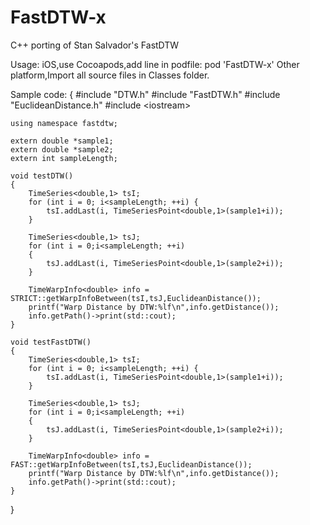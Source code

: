 FastDTW-x
=========

C++ porting of Stan Salvador's FastDTW

Usage:
iOS,use Cocoapods,add line in podfile:
pod 'FastDTW-x'
Other platform,Import all source files in Classes folder.

Sample code:
{
    \#include "DTW.h"
    \#include "FastDTW.h"
    \#include "EuclideanDistance.h"
    \#include \<iostream\>

    using namespace fastdtw;

    extern double *sample1;
    extern double *sample2;
    extern int sampleLength;
    
    void testDTW()
    {
        TimeSeries<double,1> tsI;
        for (int i = 0; i<sampleLength; ++i) {
            tsI.addLast(i, TimeSeriesPoint<double,1>(sample1+i));
        }
    
        TimeSeries<double,1> tsJ;
        for (int i = 0;i<sampleLength; ++i)
        {
            tsJ.addLast(i, TimeSeriesPoint<double,1>(sample2+i));
        }
    
        TimeWarpInfo<double> info =  STRICT::getWarpInfoBetween(tsI,tsJ,EuclideanDistance());
        printf("Warp Distance by DTW:%lf\n",info.getDistance());
        info.getPath()->print(std::cout);
    }

    void testFastDTW()
    {
        TimeSeries<double,1> tsI;
        for (int i = 0; i<sampleLength; ++i) {
            tsI.addLast(i, TimeSeriesPoint<double,1>(sample1+i));
        }
    
        TimeSeries<double,1> tsJ;
        for (int i = 0;i<sampleLength; ++i)
        {
            tsJ.addLast(i, TimeSeriesPoint<double,1>(sample2+i));
        }
    
        TimeWarpInfo<double> info =  FAST::getWarpInfoBetween(tsI,tsJ,EuclideanDistance());
        printf("Warp Distance by DTW:%lf\n",info.getDistance());
        info.getPath()->print(std::cout);
    }
}
